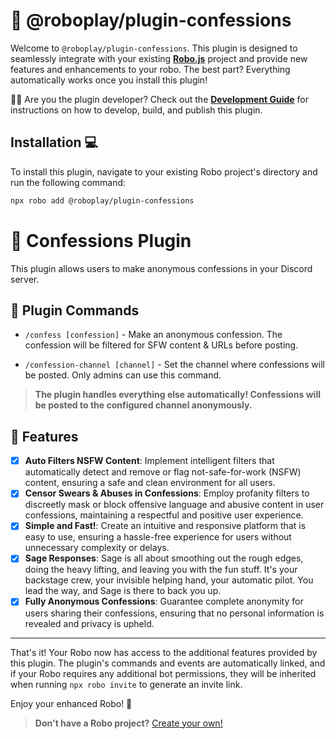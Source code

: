 # 🚀 @roboplay/plugin-confessions

Welcome to `@roboplay/plugin-confessions`. This plugin is designed to seamlessly integrate with your existing **[Robo.js](https://github.com/Wave-Play/robo)** project and provide new features and enhancements to your robo. The best part? Everything automatically works once you install this plugin!

👩‍💻 Are you the plugin developer? Check out the **[Development Guide](DEVELOPMENT.md)** for instructions on how to develop, build, and publish this plugin.

## Installation 💻

To install this plugin, navigate to your existing Robo project's directory and run the following command:

```bash
npx robo add @roboplay/plugin-confessions
```

# 🤫 Confessions Plugin

This plugin allows users to make anonymous confessions in your Discord server.

## 🎲 Plugin Commands

- `/confess [confession]` - Make an anonymous confession. The confession will be filtered for SFW content & URLs before posting.

- `/confession-channel [channel]` - Set the channel where confessions will be posted. Only admins can use this command.

> **The plugin handles everything else automatically! Confessions will be posted to the configured channel anonymously.**

## 🌟 Features

- [x] **Auto Filters NSFW Content**: Implement intelligent filters that automatically detect and remove or flag not-safe-for-work (NSFW) content, ensuring a safe and clean environment for all users.
- [x] **Censor Swears & Abuses in Confessions**: Employ profanity filters to discreetly mask or block offensive language and abusive content in user confessions, maintaining a respectful and positive user experience.
- [x] **Simple and Fast!**: Create an intuitive and responsive platform that is easy to use, ensuring a hassle-free experience for users without unnecessary complexity or delays.
- [x] **Sage Responses**: Sage is all about smoothing out the rough edges, doing the heavy lifting, and leaving you with the fun stuff. It's your backstage crew, your invisible helping hand, your automatic pilot. You lead the way, and Sage is there to back you up.
- [x] **Fully Anonymous Confessions**: Guarantee complete anonymity for users sharing their confessions, ensuring that no personal information is revealed and privacy is upheld.

---

That's it! Your Robo now has access to the additional features provided by this plugin. The plugin's commands and events are automatically linked, and if your Robo requires any additional bot permissions, they will be inherited when running `npx robo invite` to generate an invite link.

Enjoy your enhanced Robo! 🚀

> **Don't have a Robo project?** [Create your own!](https://docs.roboplay.dev/docs/getting-started)
